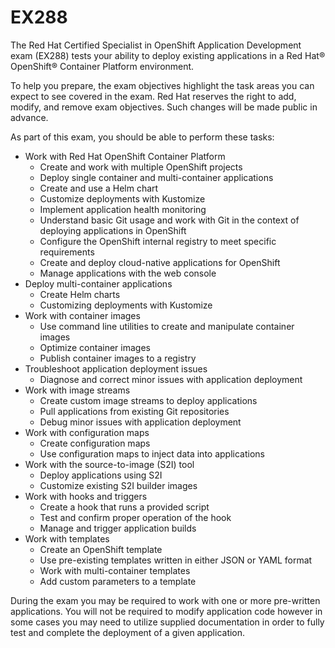 # EX288 
The Red Hat Certified Specialist in OpenShift Application Development exam (EX288) tests your ability to deploy existing applications in a Red Hat® OpenShift® Container Platform environment.

To help you prepare, the exam objectives highlight the task areas you can expect to see covered in the exam. Red Hat reserves the right to add, modify, and remove exam objectives. Such changes will be made public in advance.

As part of this exam, you should be able to perform these tasks:

- Work with Red Hat OpenShift Container Platform
  - Create and work with multiple OpenShift projects
  - Deploy single container and multi-container applications
  - Create and use a Helm chart
  - Customize deployments with Kustomize
  - Implement application health monitoring
  - Understand basic Git usage and work with Git in the context of deploying applications in OpenShift
  - Configure the OpenShift internal registry to meet specific requirements
  - Create and deploy cloud-native applications for OpenShift
  - Manage applications with the web console
- Deploy multi-container applications
  - Create Helm charts
  - Customizing deployments with Kustomize
- Work with container images
  - Use command line utilities to create and manipulate container images
  - Optimize container images
  - Publish container images to a registry
- Troubleshoot application deployment issues
  - Diagnose and correct minor issues with application deployment
- Work with image streams
  - Create custom image streams to deploy applications
  - Pull applications from existing Git repositories
  - Debug minor issues with application deployment
- Work with configuration maps
  - Create configuration maps
  - Use configuration maps to inject data into applications
- Work with the source-to-image (S2I) tool
  - Deploy applications using S2I
  - Customize existing S2I builder images
- Work with hooks and triggers
  - Create a hook that runs a provided script
  - Test and confirm proper operation of the hook
  - Manage and trigger application builds
- Work with templates
  - Create an OpenShift template
  - Use pre-existing templates written in either JSON or YAML format
  - Work with multi-container templates
  - Add custom parameters to a template

During the exam you may be required to work with one or more pre-written applications. You will not be required to modify application code however in some cases you may need to utilize supplied documentation in order to fully test and complete the deployment of a given application.
